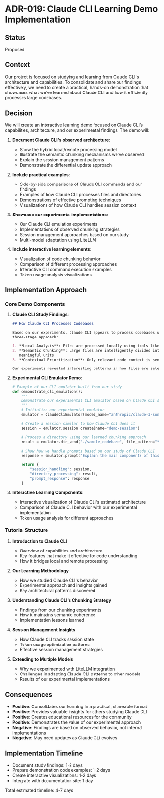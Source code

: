 # ADR-019: Claude CLI Learning Demo Implementation

## Status
Proposed

## Context
Our project is focused on studying and learning from Claude CLI's architecture and capabilities. To consolidate and share our findings effectively, we need to create a practical, hands-on demonstration that showcases what we've learned about Claude CLI and how it efficiently processes large codebases.

## Decision
We will create an interactive learning demo focused on Claude CLI's capabilities, architecture, and our experimental findings. The demo will:

1. **Document Claude CLI's observed architecture**:
   - Show the hybrid local/remote processing model
   - Illustrate the semantic chunking mechanisms we've observed
   - Explain the session management patterns
   - Demonstrate the differential update approach

2. **Include practical examples**:
   - Side-by-side comparisons of Claude CLI commands and our findings
   - Examples of how Claude CLI processes files and directories
   - Demonstrations of effective prompting techniques
   - Visualizations of how Claude CLI handles session context

3. **Showcase our experimental implementations**:
   - Our Claude CLI emulation experiments
   - Implementations of observed chunking strategies
   - Session management approaches based on our study
   - Multi-model adaptation using LiteLLM

4. **Include interactive learning elements**:
   - Visualization of code chunking behavior
   - Comparison of different processing approaches
   - Interactive CLI command execution examples
   - Token usage analysis visualizations

## Implementation Approach

### Core Demo Components

1. **Claude CLI Study Findings**:
   ```markdown
   ## How Claude CLI Processes Codebases
   
   Based on our experiments, Claude CLI appears to process codebases using a sophisticated 
   three-stage approach:
   
   1. **Local Analysis**: Files are processed locally using tools like grep and glob
   2. **Semantic Chunking**: Large files are intelligently divided into semantically 
      meaningful units
   3. **Contextual Prioritization**: Only relevant code context is sent to the API
   
   Our experiments revealed interesting patterns in how files are selected and processed...
   ```

2. **Experimental CLI Emulator Demo**:
   ```python
   # Example of our CLI emulator built from our study
   def demonstrate_cli_emulation():
       """
       Demonstrate our experimental CLI emulator based on Claude CLI study.
       """
       # Initialize our experimental emulator
       emulator = ClaudeCliEmulator(model_name="anthropic/claude-3-sonnet")
       
       # Create a session similar to how Claude CLI does it
       session = emulator.session_create(name="demo-session")
       
       # Process a directory using our learned chunking approach
       result = emulator.dir_send("./sample_codebase", file_pattern="*.py")
       
       # Show how we handle prompts based on our study of Claude CLI
       response = emulator.prompt("Explain the main components of this codebase")
       
       return {
           "session_handling": session,
           "directory_processing": result,
           "prompt_response": response
       }
   ```

3. **Interactive Learning Components**:
   - Interactive visualization of Claude CLI's estimated architecture
   - Comparison of Claude CLI behavior with our experimental implementation
   - Token usage analysis for different approaches

### Tutorial Structure

1. **Introduction to Claude CLI**
   - Overview of capabilities and architecture
   - Key features that make it effective for code understanding
   - How it bridges local and remote processing

2. **Our Learning Methodology**
   - How we studied Claude CLI's behavior
   - Experimental approach and insights gained
   - Key architectural patterns discovered

3. **Understanding Claude CLI's Chunking Strategy**
   - Findings from our chunking experiments
   - How it maintains semantic coherence
   - Implementation lessons learned

4. **Session Management Insights**
   - How Claude CLI tracks session state
   - Token usage optimization patterns
   - Effective session management strategies

5. **Extending to Multiple Models**
   - Why we experimented with LiteLLM integration
   - Challenges in adapting Claude CLI patterns to other models
   - Results of our experimental implementations

## Consequences
- **Positive**: Consolidates our learning in a practical, shareable format
- **Positive**: Provides valuable insights for others studying Claude CLI
- **Positive**: Creates educational resources for the community
- **Positive**: Demonstrates the value of our experimental approach
- **Negative**: Findings are based on observed behavior, not internal implementations
- **Negative**: May need updates as Claude CLI evolves

## Implementation Timeline
- Document study findings: 1-2 days
- Prepare demonstration code examples: 1-2 days
- Create interactive visualizations: 1-2 days
- Integrate with documentation site: 1 day

Total estimated timeline: 4-7 days